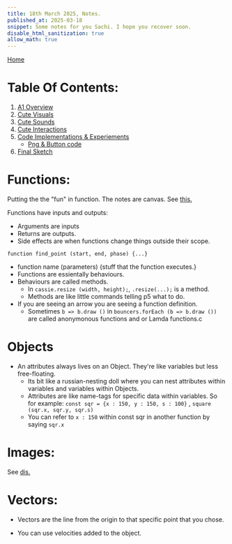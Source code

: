 ```yaml
---
title: 18th March 2025, Notes.
published_at: 2025-03-18
snippet: Some notes for you Sachi. I hope you recover soon.
disable_html_sanitization: true
allow_math: true
---
```


[Home](https://cclanchublo6.deno.dev/)

# Table Of Contents:

1. [A1 Overview](https://cclanchublo6.deno.dev/fourth-blog-post#a1-overview)
2. [Cute Visuals](https://cclanchublo6.deno.dev/fourth-blog-post#cute-visuals)
3. [Cute Sounds](https://cclanchublo6.deno.dev/fourth-blog-post#cute-sounds)
4. [Cute Interactions](https://cclanchublo6.deno.dev/fourth-blog-post#cute-interactions)
5. [Code Implementations & Experiements](https://cclanchublo6.deno.dev/fourth-blog-post#code-implementationexperiement)
   - [Png & Button code](https://cclanchublo6.deno.dev/fourth-blog-post#png--button-code)
6. [Final Sketch](https://cclanchublo6.deno.dev/fourth-blog-post#final-sketch)

# Functions:

Putting the the "fun" in function. The notes are canvas. See [this.](https://rmit.instructure.com/courses/151099/files/44446406?module_item_id=7215351)

Functions have inputs and outputs:

- Arguments are inputs
- Returns are outputs.
- Side effects are when functions change things outside their scope.

`function find_point (start, end, phase) {...}`

- function name (parameters) {stuff that the function executes.}
- Functions are essientally behaviours.
- Behaviours are called methods.
  - In `cassie.resize (width, height);`, `.resize(...);` is a method.
  - Methods are like little commands telling p5 what to do.
- If you are seeing an arrow you are seeing a function definition.
  - Sometimes `b => b.draw ()` in `bouncers.forEach (b => b.draw ())` are called anonymonous functions and or Lamda functions.c

# Objects

- An attributes always lives on an Object. They're like variables but less free-floating.
  - Its bit like a russian-nesting doll where you can nest attributes within variables and variables within Objects.
  - Attributes are like name-tags for specific data within variables. So for example:
    `const sqr = {x : 150, y : 150, s : 100}` , `square (sqr.x, sqr.y, sqr.s)`
  - You can refer to `x : 150` within const sqr in another function by saying `sqr.x`

# Images:

See [dis.](https://editor.p5js.org/capogreco/sketches/6isoheSb1)

# Vectors:

- Vectors are the line from the origin to that specific point that you chose.

- You can use velocities added to the object.
